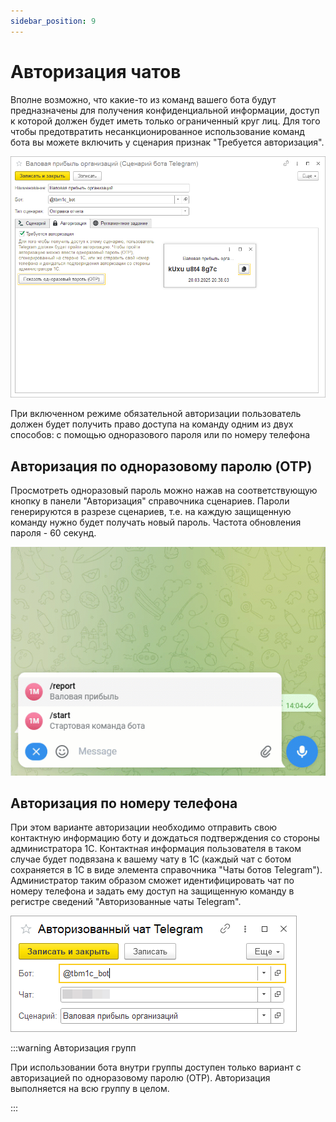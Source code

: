```yaml
---
sidebar_position: 9
---
```


# Авторизация чатов

Вполне возможно, что какие-то из команд вашего бота будут предназначены для получения конфиденциальной информации, доступ к которой должен будет иметь только ограниченный круг лиц. Для того чтобы предотвратить несанкционированное использование команд бота вы можете включить у сценария признак "Требуется авторизация".

![Авторизация чатов Telegram](../img/chat-auth.png)

При включенном режиме обязательной авторизации пользователь должен будет получить право доступа на команду одним из двух способов: с помощью одноразового пароля или по номеру телефона

## Авторизация по одноразовому паролю (OTP)

Просмотреть одноразовый пароль можно нажав на соответствующую кнопку в панели "Авторизация" справочника сценариев. Пароли генерируются в разрезе сценариев, т.е. на каждую защищенную команду нужно будет получать новый пароль. Частота обновления пароля - 60 секунд.

![Пример авторизации с помощью одноразового пароля](../img/otp-auth.gif)

## Авторизация по номеру телефона

При этом варианте авторизации необходимо отправить свою контактную информацию боту и дождаться подтверждения со стороны администратора 1С. Контактная информация пользователя в таком случае будет подвязана к вашему чату в 1С (каждый чат с ботом сохраняется в 1С в виде элемента справочника "Чаты ботов Telegram"). Администратор таким образом сможет идентифицировать чат по номеру телефона и задать ему доступ на защищенную команду в регистре сведений "Авторизованные чаты Telegram".

![Регистр сведений "Авторизованные чаты Telegram"](../img/auth-commands.png)

:::warning Авторизация групп

При использовании бота внутри группы доступен только вариант с авторизацией по одноразовому паролю (OTP). Авторизация выполняется на всю группу в целом.

:::
